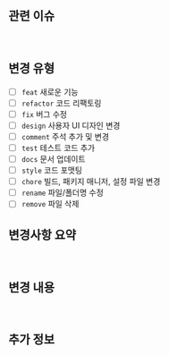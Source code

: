 ## 관련 이슈

<!-- 관련된 이슈를 여기에 링크해 주세요: -->
<br/>

## 변경 유형

- [ ] `feat` 새로운 기능
- [ ] `refactor` 코드 리팩토링
- [ ] `fix` 버그 수정
- [ ] `design` 사용자 UI 디자인 변경
- [ ] `comment` 주석 추가 및 변경
- [ ] `test` 테스트 코드 추가
- [ ] `docs` 문서 업데이트
- [ ] `style` 코드 포맷팅
- [ ] `chore` 빌드, 패키지 매니저, 설정 파일 변경
- [ ] `rename` 파일/폴더명 수정
- [ ] `remove` 파일 삭제

## 변경사항 요약

  <!-- 변경 사항에 대한 요약을 작성해주세요. -->

  <br/>

## 변경 내용

<!-- 변경 사항을 설명해 주세요. -->
<br/>

## 추가 정보

<!-- 필요 시 전달 사항, 참고 자료 등을 추가해주세요. -->
<br/>

